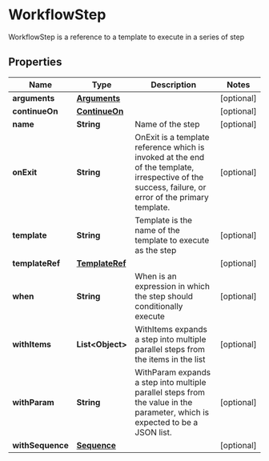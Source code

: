 

# WorkflowStep

WorkflowStep is a reference to a template to execute in a series of step
## Properties

Name | Type | Description | Notes
------------ | ------------- | ------------- | -------------
**arguments** | [**Arguments**](Arguments.md) |  |  [optional]
**continueOn** | [**ContinueOn**](ContinueOn.md) |  |  [optional]
**name** | **String** | Name of the step |  [optional]
**onExit** | **String** | OnExit is a template reference which is invoked at the end of the template, irrespective of the success, failure, or error of the primary template. |  [optional]
**template** | **String** | Template is the name of the template to execute as the step |  [optional]
**templateRef** | [**TemplateRef**](TemplateRef.md) |  |  [optional]
**when** | **String** | When is an expression in which the step should conditionally execute |  [optional]
**withItems** | **List&lt;Object&gt;** | WithItems expands a step into multiple parallel steps from the items in the list |  [optional]
**withParam** | **String** | WithParam expands a step into multiple parallel steps from the value in the parameter, which is expected to be a JSON list. |  [optional]
**withSequence** | [**Sequence**](Sequence.md) |  |  [optional]



